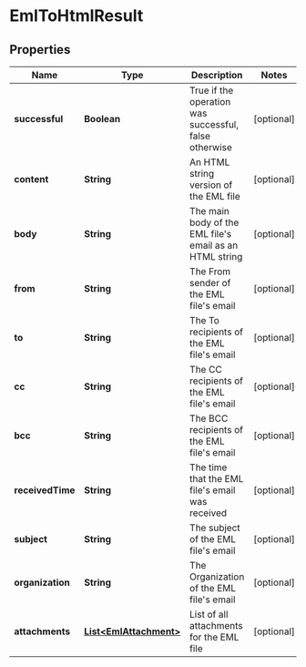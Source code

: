 
# EmlToHtmlResult

## Properties
Name | Type | Description | Notes
------------ | ------------- | ------------- | -------------
**successful** | **Boolean** | True if the operation was successful, false otherwise |  [optional]
**content** | **String** | An HTML string version of the EML file |  [optional]
**body** | **String** | The main body of the EML file&#39;s email as an HTML string |  [optional]
**from** | **String** | The From sender of the EML file&#39;s email |  [optional]
**to** | **String** | The To recipients of the EML file&#39;s email |  [optional]
**cc** | **String** | The CC recipients of the EML file&#39;s email |  [optional]
**bcc** | **String** | The BCC recipients of the EML file&#39;s email |  [optional]
**receivedTime** | **String** | The time that the EML file&#39;s email was received |  [optional]
**subject** | **String** | The subject of the EML file&#39;s email |  [optional]
**organization** | **String** | The Organization of the EML file&#39;s email |  [optional]
**attachments** | [**List&lt;EmlAttachment&gt;**](EmlAttachment.md) | List of all attachments for the EML file |  [optional]



